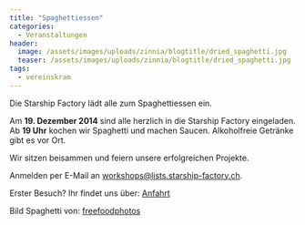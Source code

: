 ```yaml
---
title: "Spaghettiessen"
categories:
  - Veranstaltungen 
header:
  image: /assets/images/uploads/zinnia/blogtitle/dried_spaghetti.jpg
  teaser: /assets/images/uploads/zinnia/blogtitle/dried_spaghetti.jpg
tags:
  - vereinskram
---
```


Die Starship Factory lädt alle zum Spaghettiessen ein.  
  
Am **19\. Dezember 2014** sind alle herzlich in die Starship Factory eingeladen.  
Ab **19 Uhr** kochen wir Spaghetti und machen Saucen. Alkoholfreie Getränke gibt es vor Ort.  
  
Wir sitzen beisammen und feiern unsere erfolgreichen Projekte.  
  
Anmelden per E-Mail an [workshops@lists.starship-factory.ch](mailto:workshops@lists.starship-factory.ch?subject=Ich%20esse%20gerne%20Spaghetti).  

Erster Besuch? Ihr findet uns über: [Anfahrt](https://starship-factory.ch/anfahrt/)

Bild Spaghetti von: [freefoodphotos](http://stockarch.com/images/objects/food-and-drink/uncooked-spaghetti-white-7829)
